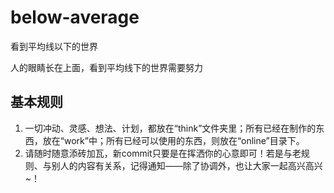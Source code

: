# below-average

看到平均线以下的世界

人的眼睛长在上面，看到平均线下的世界需要努力

## 基本规则

1. 一切冲动、灵感、想法、计划，都放在“think”文件夹里；所有已经在制作的东西，放在“work”中；所有已经可以使用的东西，则放在“online”目录下。
2. 请随时随意添砖加瓦，新commit只要是在挥洒你的心意即可！若是与老规则、与别人的内容有关系，记得通知——除了协调外，也让大家一起高兴高兴~！
